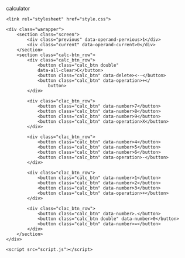 calculator
<!DOCTYPE html>
<html lang="en">
<head>
    <meta charset="UTF-8">
    <meta http-equiv="X-UA-Compatible" content="IE=edge">
    <meta name="viewport" content="width=device-width, initial-scale=1.0">
    <title>Document</title>

    <link rel="stylesheet" href="style.css">
</head>
<body>
    
    <div class="warapper">
        <section class="screen">
            <div class="previous" data-operand-pervious>1</div>
            <div class="current" data-operand-current>0</div>
        </section>
        <section class="calc-btn_row">
            <div class="calc_btn_row">
                <button class="calc_btn double" 
                data-all-clear>C</button>
                <button class="calc_btn" data-delete><--</button>
                <button class="calc_btn" data-operation>÷</
                    button>
            </div>

            <div class="clac_btn_row">
                <button class="calc_btn" data-number>7</button>
                <button class="calc_btn" data-number>8</button>
                <button class="calc_btn" data-number>9</button>
                <button class="calc_btn" data-operation>X</button>
            </div>

            <div class="clac_btn_row">
                <button class="calc_btn" data-number>4</button>
                <button class="calc_btn" data-number>5</button>
                <button class="calc_btn" data-number>6</button>
                <button class="calc_btn" data-operation>-</button>
            </div>

            <div class="clac_btn_row">
                <button class="calc_btn" data-number>1</button>
                <button class="calc_btn" data-number>2</button>
                <button class="calc_btn" data-number>3</button>
                <button class="calc_btn" data-operation>+</button>
            </div>

            <div class="clac_btn_row">
                <button class="calc_btn" data-number>.</button>
                <button class="calc_btn double" data-number>0</button>
                <button class="calc_btn" data-number>=</button>
            </div>
        </section>
    </div>

    <script src="script.js"></script>
</body>
</html>
